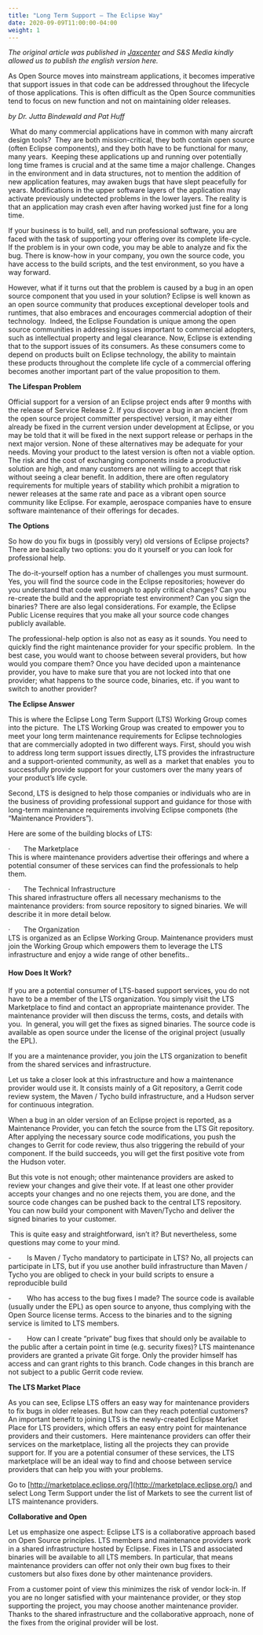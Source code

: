 ```yaml
---
title: "Long Term Support – The Eclipse Way"
date: 2020-09-09T11:00:00-04:00
weight: 1
---
```


_The original article was published in [Jaxcenter](https://jaxenter.de/long-term-support-1144) and S&S Media kindly allowed us to publish the english version here._

As Open Source moves into mainstream applications, it becomes imperative that support issues in that code can be addressed throughout the lifecycle of those applications. This is often difficult as the Open Source communities tend to focus on new function and not on maintaining older releases.

_by Dr. Jutta Bindewald and Pat Huff_

 What do many commercial applications have in common with many aircraft design tools?  They are both mission-critical, they both contain open source (often Eclipse components), and they both have to be functional for many, many years.  Keeping these applications up and running over potentially long time frames is crucial and at the same time a major challenge. Changes in the environment and in data structures, not to mention the addition of new application features, may awaken bugs that have slept peacefully for years. Modifications in the upper software layers of the application may activate previously undetected problems in the lower layers. The reality is that an application may crash even after having worked just fine for a long time.

If your business is to build, sell, and run professional software, you are faced with the task of supporting your offering over its complete life-cycle. If the problem is in your own code, you may be able to analyze and fix the bug. There is know-how in your company, you own the source code, you have access to the build scripts, and the test environment, so you have a way forward.

However, what if it turns out that the problem is caused by a bug in an open source component that you used in your solution? Eclipse is well known as an open source community that produces exceptional developer tools and runtimes, that also embraces and encourages commercial adoption of their technology.  Indeed, the Eclipse Foundation is unique among the open source communities in addressing issues important to commercial adopters, such as intellectual property and legal clearance. Now, Eclipse is extending that to the support issues of its consumers. As these consumers come to depend on products built on Eclipse technology, the ability to maintain these products throughout the complete life cycle of a commercial offering becomes another important part of the value proposition to them.

**The Lifespan Problem**

Official support for a version of an Eclipse project ends after 9 months with the release of Service Release 2. If you discover a bug in an ancient (from the open source project committer perspective) version, it may either already be fixed in the current version under development at Eclipse, or you may be told that it will be fixed in the next support release or perhaps in the next major version. None of these alternatives may be adequate for your needs. Moving your product to the latest version is often not a viable option. The risk and the cost of exchanging components inside a productive solution are high, and many customers are not willing to accept that risk without seeing a clear benefit. In addition, there are often regulatory requirements for multiple years of stability which prohibit a migration to newer releases at the same rate and pace as a vibrant open source community like Eclipse. For example, aerospace companies have to ensure software maintenance of their offerings for decades.

**The Options**

So how do you fix bugs in (possibly very) old versions of Eclipse projects? There are basically two options: you do it yourself or you can look for professional help.

The do-it-yourself option has a number of challenges you must surmount. Yes, you will find the source code in the Eclipse repositories; however do you understand that code well enough to apply critical changes? Can you re-create the build and the appropriate test environment? Can you sign the binaries? There are also legal considerations. For example, the Eclipse Public License requires that you make all your source code changes publicly available.

The professional-help option is also not as easy as it sounds. You need to quickly find the right maintenance provider for your specific problem.  In the best case, you would want to choose between several providers, but how would you compare them? Once you have decided upon a maintenance provider, you have to make sure that you are not locked into that one provider; what happens to the source code, binaries, etc. if you want to switch to another provider?

**The Eclipse Answer**

This is where the Eclipse Long Term Support (LTS) Working Group comes into the picture.  The LTS Working Group was created to empower you to meet your long term maintenance requirements for Eclipse technologies that are commercially adopted in two different ways. First, should you wish to address long term support issues directly, LTS provides the infrastructure and a support-oriented community, as well as a  market that enables  you to successfully provide support for your customers over the many years of your product’s life cycle.

Second, LTS is designed to help those companies or individuals who are in the business of providing professional support and guidance for those with long-term maintenance requirements involving Eclipse componets (the “Maintenance Providers”).

Here are some of the building blocks of LTS:

·       The Marketplace  
This is where maintenance providers advertise their offerings and where a potential consumer of these services can find the professionals to help them.  

·       The Technical Infrastructure  
This shared infrastructure offers all necessary mechanisms to the maintenance providers: from source repository to signed binaries. We will describe it in more detail below.

·       The Organization  
LTS is organized as an Eclipse Working Group. Maintenance providers must join the Working Group which empowers them to leverage the LTS infrastructure and enjoy a wide range of other benefits..

#### **How Does It Work?**

If you are a potential consumer of LTS-based support services, you do not have to be a member of the LTS organization. You simply visit the LTS Marketplace to find and contact an appropriate maintenance provider. The maintenance provider will then discuss the terms, costs, and details with you.  In general, you will get the fixes as signed binaries. The source code is available as open source under the license of the original project (usually the EPL).

If you are a maintenance provider, you join the LTS organization to benefit from the shared services and infrastructure.

Let us take a closer look at this infrastructure and how a maintenance provider would use it. It consists mainly of a Git repository, a Gerrit code review system, the Maven / Tycho build infrastructure, and a Hudson server for continuous integration.

When a bug in an older version of an Eclipse project is reported, as a Maintenance Provider, you can fetch the source from the LTS Git repository. After applying the necessary source code modifications, you push the changes to Gerrit for code review, thus also triggering the rebuild of your component. If the build succeeds, you will get the first positive vote from the Hudson voter.

But this vote is not enough; other maintenance providers are asked to review your changes and give their vote. If at least one other provider accepts your changes and no one rejects them, you are done, and the source code changes can be pushed back to the central LTS repository. You can now build your component with Maven/Tycho and deliver the signed binaries to your customer.

 This is quite easy and straightforward, isn’t it? But nevertheless, some questions may come to your mind.

\-        Is Maven / Tycho mandatory to participate in LTS? No, all projects can participate in LTS, but if you use another build infrastructure than Maven / Tycho you are obliged to check in your build scripts to ensure a reproducible build

\-        Who has access to the bug fixes I made? The source code is available (usually under the EPL) as open source to anyone, thus complying with the Open Source license terms. Access to the binaries and to the signing service is limited to LTS members.

\-        How can I create “private” bug fixes that should only be available to the public after a certain point in time (e.g. security fixes)? LTS maintenance providers are granted a private Git forge. Only the provider himself has access and can grant rights to this branch. Code changes in this branch are not subject to a public Gerrit code review.

**The LTS Market Place**

As you can see, Eclipse LTS offers an easy way for maintenance providers to fix bugs in older releases. But how can they reach potential customers? An important benefit to joining LTS is the newly-created Eclipse Market Place for LTS providers, which offers an easy entry point for maintenance providers and their customers.  Here maintenance providers can offer their services on the marketplace, listing all the projects they can provide support for. If you are a potential consumer of these services, the LTS marketplace will be an ideal way to find and choose between service providers that can help you with your problems.

Go to [http://marketplace.eclipse.org/](http://marketplace.eclipse.org/) and select Long Term Support under the list of Markets to see the current list of LTS maintenance providers.

**Collaborative and Open**

Let us emphasize one aspect: Eclipse LTS is a collaborative approach based on Open Source principles. LTS members and maintenance providers work in a shared infrastructure hosted by Eclipse. Fixes in LTS and associated binaries will be available to all LTS members. In particular, that means maintenance providers can offer not only their own bug fixes to their customers but also fixes done by other maintenance providers.

From a customer point of view this minimizes the risk of vendor lock-in. If you are no longer satisfied with your maintenance provider, or they stop supporting the project, you may choose another maintenance provider. Thanks to the shared infrastructure and the collaborative approach, none of the fixes from the original provider will be lost.